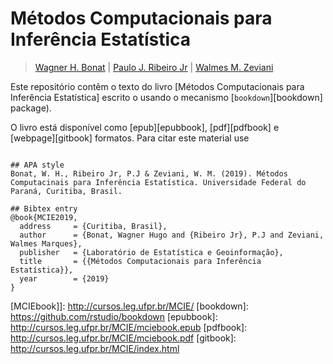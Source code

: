# Métodos Computacionais para Inferência Estatística

> [Wagner H. Bonat][wagner] | [Paulo J. Ribeiro Jr][pj] |
> [Walmes M. Zeviani][walmes]

Este repositório contêm o texto do livro [Métodos Computacionais para Inferência Estatística] escrito o usando o mecanismo [`bookdown`][bookdown] package). 

O livro está disponível como [epub][epubbook], [pdf][pdfbook] e
[webpage][gitbook] formatos. Para citar este material use

```

## APA style
Bonat, W. H., Ribeiro Jr, P.J & Zeviani, W. M. (2019). Métodos Computacinais para Inferência Estatística. Universidade Federal do Paraná, Curitiba, Brasil.

## Bibtex entry
@book{MCIE2019,
  address     = {Curitiba, Brasil},
  author      = {Bonat, Wagner Hugo and {Ribeiro Jr}, P.J and Zeviani, Walmes Marques},
  publisher   = {Laboratório de Estatística e Geoinformação},
  title       = {{Métodos Computacionais para Inferência Estatística}},
  year        = {2019}
}

```

<!--------------------------------------------- -->
[wagner]: http://leg.ufpr.br/~wagner
[walmes]: http://leg.ufpr.br/doku.php/pessoais:walmes
[pj]: http://leg.ufpr.br/~paulojus/
[MCIEbook]]: http://cursos.leg.ufpr.br/MCIE/
[bookdown]: https://github.com/rstudio/bookdown
[epubbook]: http://cursos.leg.ufpr.br/MCIE/mciebook.epub
[pdfbook]: http://cursos.leg.ufpr.br/MCIE/mciebook.pdf
[gitbook]: http://cursos.leg.ufpr.br/MCIE/index.html
